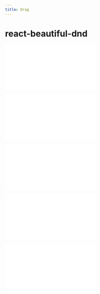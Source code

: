 ```yaml
---
title: Drag
---
```


# react-beautiful-dnd

<embed src="./BasicsDrag/_index.md"></embed>

<embed src="./VerticalDrag/_index.md"></embed>

<embed src="./Nest/_index.md"></embed>

<embed src="./DynamicDrag/_index.md"></embed>

<embed src="./VoteByDnd/_index.md"></embed>

